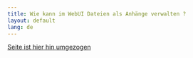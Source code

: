 ```yaml
---
title: Wie kann im WebUI Dateien als Anhänge verwalten ?
layout: default
lang: de
---
```


[Seite ist hier hin umgezogen](../webui/index_de)